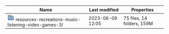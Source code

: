 | Name | Last modified | Properties |  
| ---- | ------------- | ---------- |  
| <a href="../../../../../../resources-recreations-music-listening-video-games-3" style='text-decoration: none; border-spacing: 0; border-width: 0;'><img class='file-icon' style='height: 22px;' src='../../../MechatronicBeing/images/tango-icon-library/32x32/places/folder.png'/>&nbsp;resources-recreations-music-listening-video-games-3/</a> | 2023-06-09 12:05 | 75 files, 14 folders, 159M |  
